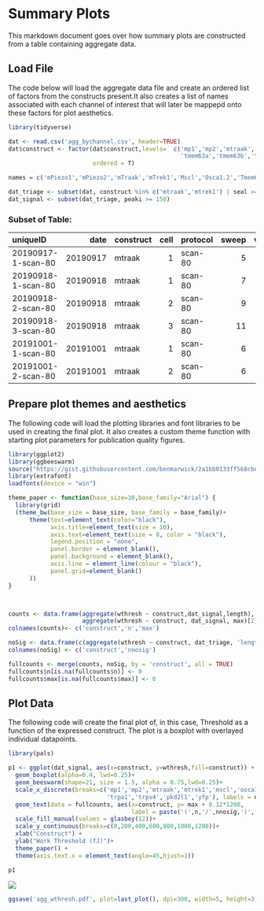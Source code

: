 Summary Plots
================

This markdown document goes over how summary plots are constructed from
a table containing aggregate data.

## Load File

The code below will load the aggregate data file and create an ordered
list of factors from the constructs present.It also creates a list of
names associated with each channel of interest that will later be
mappepd onto these factors for plot aesthetics.

``` r
library(tidyverse)

dat <- read.csv('agg_bychannel.csv', header=TRUE)
dat$construct <- factor(dat$construct,levels=  c('mp1','mp2','mtraak','mtrek1','mscl','osca12',
                                                 'tmem63a','tmem63b','trpa1','trpv4','pkd2l1','yfp'),
                        ordered = T)

names = c('mPiezo1','mPiezo2','mTraak','mTrek1','Mscl','Osca1.2','Tmem63a','Tmem63b','TrpA1','TrpV4','Pkd2L1','YFP')

dat_triage <- subset(dat, construct %in% c('mtraak','mtrek1') | seal >= 0.3)
dat_signal <- subset(dat_triage, peaki >= 150)
```

### Subset of Table:

| uniqueID           |     date | construct | cell | protocol | sweep | velocity | kcant | dkcant | osm |
| :----------------- | -------: | :-------- | ---: | :------- | ----: | -------: | ----: | -----: | --: |
| 20190917-1-scan-80 | 20190917 | mtraak    |    1 | scan-80  |     5 |       40 |  0.82 |   0.05 | 332 |
| 20190918-1-scan-80 | 20190918 | mtraak    |    1 | scan-80  |     7 |       40 |  0.86 |   0.05 |   0 |
| 20190918-2-scan-80 | 20190918 | mtraak    |    2 | scan-80  |     9 |       40 |  0.86 |   0.05 | 318 |
| 20190918-3-scan-80 | 20190918 | mtraak    |    3 | scan-80  |    11 |       40 |  0.75 |   0.04 | 321 |
| 20191001-1-scan-80 | 20191001 | mtraak    |    1 | scan-80  |     6 |       40 |  1.03 |   0.06 | 316 |
| 20191001-2-scan-80 | 20191001 | mtraak    |    2 | scan-80  |     6 |       40 |  1.03 |   0.06 | 318 |

## Prepare plot themes and aesthetics

The following code will load the plotting libraries and font libraries
to be used in creating the final plot. It also creates a custom theme
function with starting plot parameters for publication quality figures.

``` r
library(ggplot2)
library(ggbeeswarm)
source("https://gist.githubusercontent.com/benmarwick/2a1bb0133ff568cbe28d/raw/fb53bd97121f7f9ce947837ef1a4c65a73bffb3f/geom_flat_violin.R")
library(extrafont)
loadfonts(device = "win")

theme_paper <- function(base_size=10,base_family="Arial") {
  library(grid)
  (theme_bw(base_size = base_size, base_family = base_family)+
      theme(text=element_text(color="black"),
            axis.title=element_text(size = 10),
            axis.text=element_text(size = 8, color = "black"),
            legend.position = "none",
            panel.border = element_blank(),
            panel.background = element_blank(),
            axis.line = element_line(colour = "black"),
            panel.grid=element_blank()
      ))
}



counts <- data.frame(aggregate(wthresh ~ construct,dat_signal,length),
                     aggregate(wthresh ~ construct, dat_signal, max)[2])
colnames(counts)<- c('construct','n','max')

noSig <- data.frame(c(aggregate(wthresh ~ construct, dat_triage, 'length')))
colnames(noSig) <- c('construct','nnosig')

fullcounts <- merge(counts, noSig, by = 'construct', all = TRUE)
fullcounts$n[is.na(fullcounts$n)] <- 0
fullcounts$max[is.na(fullcounts$max)] <- 0
```

## Plot Data

The following code will create the final plot of, in this case,
Threshold as a function of the expressed construct. The plot is a
boxplot with overlayed individual datapoints.

``` r
library(pals)

p1 <- ggplot(dat_signal, aes(x=construct, y=wthresh,fill=construct)) +
  geom_boxplot(alpha=0.4, lwd=0.25)+
  geom_beeswarm(shape=21, size = 1.5, alpha = 0.75,lwd=0.25)+
  scale_x_discrete(breaks=c('mp1','mp2','mtraak','mtrek1','mscl','osca12','tmem63a','tmem63b',
                            'trpa1','trpv4','pkd2l1','yfp'), labels = names)+
  geom_text(data = fullcounts, aes(x=construct, y= max + 0.12*1200, 
                                   label = paste('(',n,'/',nnosig,')', sep = "")),size=2)+
  scale_fill_manual(values = glasbey(12))+
  scale_y_continuous(breaks=c(0,200,400,600,800,1000,1200))+
  xlab("Construct") +
  ylab("Work Threshold (fJ)")+
  theme_paper() +
  theme(axis.text.x = element_text(angle=45,hjust=1))

p1
```

![](C:/Users/HAL/afm-ephys/docs/summary_plots_files/figure-gfm/pressure-1.png)<!-- -->

``` r
ggsave('agg_wthresh.pdf', plot=last_plot(), dpi=300, width=5, height=3, units= "in", dev=cairo_pdf)
```
